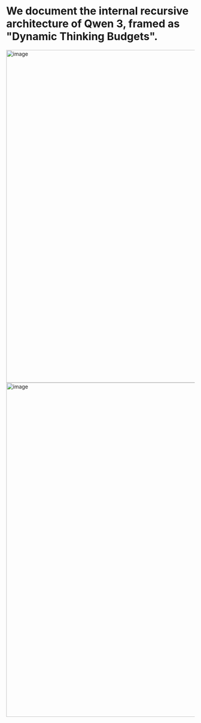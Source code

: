 # We document the internal recursive architecture of Qwen 3, framed as "Dynamic Thinking Budgets".

<img width="888" alt="image" src="https://github.com/user-attachments/assets/8d3e3490-a70b-475b-8090-e8b278163de6" />
<img width="892" alt="image" src="https://github.com/user-attachments/assets/09de1b9f-5675-4eeb-b5ef-388a2917a562" />
